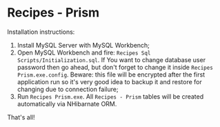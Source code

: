 # Recipes - Prism

Installation instructions:
1. Install MySQL Server with MySQL Workbench;
2. Open MySQL Workbench and fire: `Recipes Sql Scripts/Initialization.sql`. If You want to change database user password then go ahead, but don't forget to change it inside `Recipes Prism.exe.config`. Beware: this file will be encrypted after the first application run so it's very good idea to backup it and restore for changing due to connection failure;
3. Run `Recipes Prism.exe`. All `Recipes - Prism` tables will be created automatically via NHibarnate ORM. 

That's all!
